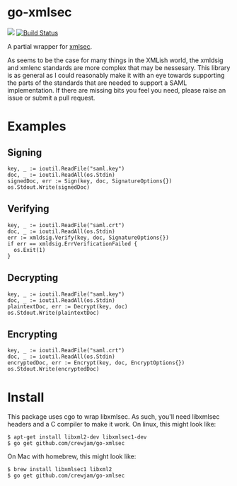# go-xmlsec

[![](https://godoc.org/github.com/crewjam/go-xmlsec?status.png)](http://godoc.org/github.com/crewjam/go-xmlsec) [![Build Status](https://travis-ci.org/crewjam/go-xmlsec.svg?branch=master)](https://travis-ci.org/crewjam/go-xmlsec)

A partial wrapper for [xmlsec](https://www.aleksey.com/xmlsec). 

As seems to be the case for many things in the XMLish world, the xmldsig and xmlenc standards are more complex that may be nessesary. This library is as general as I could reasonably make it with an eye towards supporting the parts of the standards that are needed to support a SAML implementation. If there are missing bits you feel you need, please raise an issue or submit a pull request. 

# Examples

## Signing

    key, _ := ioutil.ReadFile("saml.key")
    doc, _ := ioutil.ReadAll(os.Stdin)
    signedDoc, err := Sign(key, doc, SignatureOptions{})
    os.Stdout.Write(signedDoc)

## Verifying

    key, _ := ioutil.ReadFile("saml.crt")
    doc, _ := ioutil.ReadAll(os.Stdin)
    err := xmldsig.Verify(key, doc, SignatureOptions{})
    if err == xmldsig.ErrVerificationFailed {
      os.Exit(1)
    }

## Decrypting

    key, _ := ioutil.ReadFile("saml.key")
    doc, _ := ioutil.ReadAll(os.Stdin)
    plaintextDoc, err := Decrypt(key, doc)
    os.Stdout.Write(plaintextDoc)

## Encrypting

    key, _ := ioutil.ReadFile("saml.crt")
    doc, _ := ioutil.ReadAll(os.Stdin)
    encryptedDoc, err := Encrypt(key, doc, EncryptOptions{})
    os.Stdout.Write(encryptedDoc)

# Install

This package uses cgo to wrap libxmlsec. As such, you'll need libxmlsec headers and a C compiler to make it work. On linux, this might look like:

    $ apt-get install libxml2-dev libxmlsec1-dev
    $ go get github.com/crewjam/go-xmlsec

On Mac with homebrew, this might look like:

    $ brew install libxmlsec1 libxml2
    $ go get github.com/crewjam/go-xmlsec


